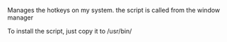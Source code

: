Manages the hotkeys on my system. the script is called from the window manager

To install the script, just copy it to /usr/bin/
